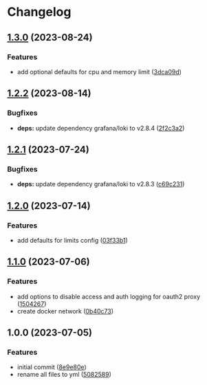 # Changelog

## [1.3.0](https://github.com/rolehippie/loki/compare/v1.2.2...v1.3.0) (2023-08-24)


### Features

* add optional defaults for cpu and memory limit ([3dca09d](https://github.com/rolehippie/loki/commit/3dca09d04e53e2613a71123cd0673c9f342ad52b))

## [1.2.2](https://github.com/rolehippie/loki/compare/v1.2.1...v1.2.2) (2023-08-14)


### Bugfixes

* **deps:** update dependency grafana/loki to v2.8.4 ([2f2c3a2](https://github.com/rolehippie/loki/commit/2f2c3a25cfef5f4a9f4c2a718776ac9346ad3192))

## [1.2.1](https://github.com/rolehippie/loki/compare/v1.2.0...v1.2.1) (2023-07-24)


### Bugfixes

* **deps:** update dependency grafana/loki to v2.8.3 ([c69c231](https://github.com/rolehippie/loki/commit/c69c231c5582d7475996e56d55f7005c2953b1f1))

## [1.2.0](https://github.com/rolehippie/loki/compare/v1.1.0...v1.2.0) (2023-07-14)


### Features

* add defaults for limits config ([03f33b1](https://github.com/rolehippie/loki/commit/03f33b103e611d304c24773cb1b4514854e70468))

## [1.1.0](https://github.com/rolehippie/loki/compare/v1.0.0...v1.1.0) (2023-07-06)


### Features

* add options to disable access and auth logging for oauth2 proxy ([1504267](https://github.com/rolehippie/loki/commit/15042678568d8e0a2b4d5e965721ce8fa3d3803c))
* create docker network ([0b40c73](https://github.com/rolehippie/loki/commit/0b40c73c1011d4b88dab59ea3639cc184616c734))

## 1.0.0 (2023-07-05)


### Features

* initial commit ([8e9e80e](https://github.com/rolehippie/loki/commit/8e9e80ecb9ba3f841c6b2244ba069860dd715868))
* rename all files to yml ([5082589](https://github.com/rolehippie/loki/commit/5082589c40e12a80a5750a1b21ea5c4d78553e84))
